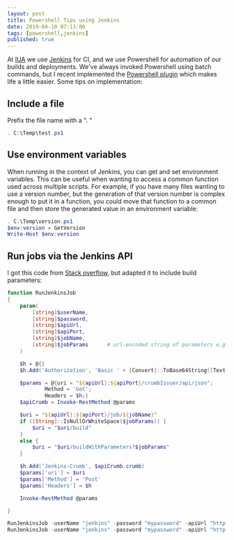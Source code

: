 ```yaml
---
layout: post
title: Powershell Tips using Jenkins
date: 2019-04-10 07:13:00
tags: [powershell,jenkins]
published: true
---
```


At [IUA](https://www.iua.co.za/) we use [Jenkins](https://jenkins.io/) for CI, and we use Powershell for automation of our builds and deployments. We've always invoked Powershell using batch commands, but I recent implemented the [Powershell plugin](https://plugins.jenkins.io/powershell) which makes life a little easier. Some tips on implementation:

## Include a file

Prefix the file name with a ". "

```powershell
. C:\Temp\test.ps1
```

## Use environment variables

When running in the context of Jenkins, you can get and set environment variables. This can be useful when wanting to access a common function used across multiple scripts. For example, if you have many files wanting to use a version number, but the generation of that version number is complex enough to put it in a function, you could move that function to a common file and then store the generated value in an environment variable:

```powershell
. C:\Temp\version.ps1
$env:version = GetVersion
Write-Host $env:version
```

## Run jobs via the Jenkins API

I got this code from [Stack overflow](https://stackoverflow.com/questions/46131903/why-is-powershell-not-able-to-send-proper-crumb), but adapted it to include build parameters:

```powershell
function RunJenkinsJob
{
    param(
        [string]$userName,
        [string]$password,
        [string]$apiUrl,
        [string]$apiPort,
        [string]$jobName,
        [string]$jobParams      # url-encoded string of parameters e.g. myparam1=val1&myparam2=anotherval
    )

    $h = @{}
    $h.Add('Authorization', 'Basic ' + [Convert]::ToBase64String([Text.Encoding]::UTF8.GetBytes("$(${userName}):$(${password})")))

    $params = @{uri = "${apiUrl}:${apiPort}/crumbIssuer/api/json";
            Method = 'Get';
            Headers = $h;}
    $apiCrumb = Invoke-RestMethod @params

    $uri = "${apiUrl}:${apiPort}/job/${jobName}"
    if ([String]::IsNullOrWhiteSpace($jobParams)) {
        $uri = "$uri/build"
    }
    else {
        $uri = "$uri/buildWithParameters?$jobParams"
    }

    $h.Add('Jenkins-Crumb', $apiCrumb.crumb)
    $params['uri'] = $uri
    $params['Method'] = 'Post'
    $params['Headers'] = $h

    Invoke-RestMethod @params

}

RunJenkinsJob -userName "jenkins" -password "mypassword" -apiUrl "http://buildserver" -apiPort "8080" -jobName "JobWithParams" -jobParams "PARAM1=value1&PARAM2=value2"
RunJenkinsJob -userName "jenkins" -password "mypassword" -apiUrl "http://buildserver" -apiPort "8080" -jobName "JobWithoutParams" 
```